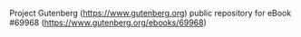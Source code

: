 Project Gutenberg (https://www.gutenberg.org) public repository for
eBook #69968 (https://www.gutenberg.org/ebooks/69968)
